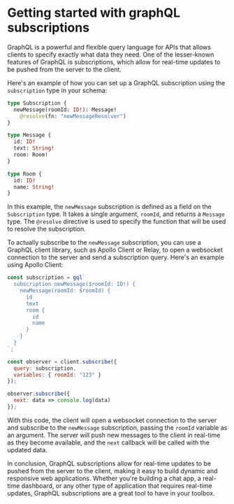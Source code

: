 # Getting started with graphQL subscriptions

GraphQL is a powerful and flexible query language for APIs that allows clients to specify exactly what data they need. One of the lesser-known features of GraphQL is subscriptions, which allow for real-time updates to be pushed from the server to the client.

Here's an example of how you can set up a GraphQL subscription using the `subscription` type in your schema:

```graphql
type Subscription {
  newMessage(roomId: ID!): Message!
    @resolve(fn: "newMessageResolver")
}

type Message {
  id: ID!
  text: String!
  room: Room!
}

type Room {
  id: ID!
  name: String!
}
```

In this example, the `newMessage` subscription is defined as a field on the `Subscription` type. It takes a single argument, `roomId`, and returns a `Message` type. The `@resolve` directive is used to specify the function that will be used to resolve the subscription.

To actually subscribe to the `newMessage` subscription, you can use a GraphQL client library, such as Apollo Client or Relay, to open a websocket connection to the server and send a subscription query. Here's an example using Apollo Client:

```javascript
const subscription = gql`
  subscription newMessage($roomId: ID!) {
    newMessage(roomId: $roomId) {
      id
      text
      room {
        id
        name
      }
    }
  }
`;

const observer = client.subscribe({
  query: subscription,
  variables: { roomId: "123" }
});

observer.subscribe({
  next: data => console.log(data)
});
```

With this code, the client will open a websocket connection to the server and subscribe to the `newMessage` subscription, passing the `roomId` variable as an argument. The server will push new messages to the client in real-time as they become available, and the `next` callback will be called with the updated data.

In conclusion, GraphQL subscriptions allow for real-time updates to be pushed from the server to the client, making it easy to build dynamic and responsive web applications. Whether you're building a chat app, a real-time dashboard, or any other type of application that requires real-time updates, GraphQL subscriptions are a great tool to have in your toolbox.